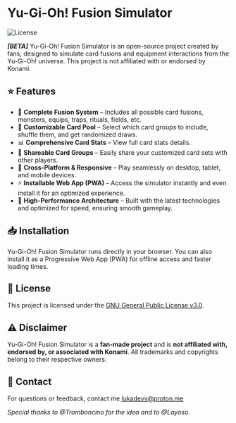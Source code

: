 # Yu-Gi-Oh! Fusion Simulator

![License](https://img.shields.io/badge/License-GNU%20GPL%20v3-blue.svg)

_**[BETA]**_ Yu-Gi-Oh! Fusion Simulator is an open-source project created by fans, designed to simulate card fusions and equipment interactions from the Yu-Gi-Oh! universe. This project is not affiliated with or endorsed by Konami.

## ⭐ Features

- 🎴 **Complete Fusion System** – Includes all possible card fusions, monsters, equips, traps, rituals, fields, etc.
- 🎲 **Customizable Card Pool** – Select which card groups to include, shuffle them, and get randomized draws.
- 📊 **Comprehensive Card Stats** – View full card stats details.
- 🔄 **Shareable Card Groups** – Easily share your customized card sets with other players.
- 📱 **Cross-Platform & Responsive** – Play seamlessly on desktop, tablet, and mobile devices.
- ⚡ **Installable Web App (PWA)** – Access the simulator instantly and even install it for an optimized experience.
- 🚀 **High-Performance Architecture** – Built with the latest technologies and optimized for speed, ensuring smooth gameplay.

## 📥 Installation

Yu-Gi-Oh! Fusion Simulator runs directly in your browser. You can also install it as a Progressive Web App (PWA) for offline access and faster loading times.

## 📜 License

This project is licensed under the [GNU General Public License v3.0](https://www.gnu.org/licenses/gpl-3.0.html).

## ⚠️ Disclaimer

Yu-Gi-Oh! Fusion Simulator is a **fan-made project** and is **not affiliated with, endorsed by, or associated with Konami**. All trademarks and copyrights belong to their respective owners.

## 📧 Contact

For questions or feedback, contact me lukadevv@proton.me

 
_Special thanks to @Tromboncino for the idea and to @Layoso._
